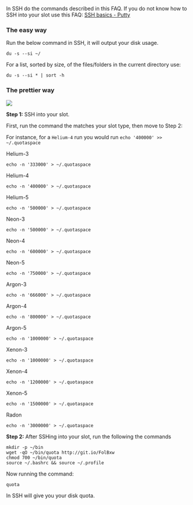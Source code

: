 
In SSH do the commands described in this FAQ. If you do not know how to SSH into your slot use this FAQ: [SSH basics - Putty](https://www.feralhosting.com/faq/view?question=12)

### The easy way

Run the below command in SSH, it will output your disk usage.

~~~
du -s --si ~/
~~~

For a list, sorted by size, of the files/folders in the current directory use:

~~~
du -s --si * | sort -h
~~~

### The prettier way

![](http://idzr.org/w7tn?.png)

**Step 1:** SSH into your slot.

First, run the command the matches your slot type, then move to Step 2:
  
For instance, for a `Helium-4` run you would run `echo '400000' >> ~/.quotaspace`

Helium-3

~~~
echo -n '333000' > ~/.quotaspace
~~~

Helium-4
 
~~~
echo -n '400000' > ~/.quotaspace
~~~

Helium-5

~~~
echo -n '500000' > ~/.quotaspace
~~~

Neon-3

~~~
echo -n '500000' > ~/.quotaspace
~~~

Neon-4 

~~~
echo -n '600000' > ~/.quotaspace
~~~

Neon-5

~~~
echo -n '750000' > ~/.quotaspace
~~~

Argon-3

~~~
echo -n '666000' > ~/.quotaspace
~~~

Argon-4

~~~
echo -n '800000' > ~/.quotaspace
~~~

Argon-5

~~~
echo -n '1000000' > ~/.quotaspace
~~~

Xenon-3

~~~
echo -n '1000000' > ~/.quotaspace
~~~

Xenon-4

~~~
echo -n '1200000' > ~/.quotaspace
~~~

Xenon-5

~~~
echo -n '1500000' > ~/.quotaspace
~~~

Radon

~~~
echo -n '3000000' > ~/.quotaspace
~~~

**Step 2:** After SSHing into your slot, run the following the commands

~~~
mkdir -p ~/bin
wget -qO ~/bin/quota http://git.io/FolBxw
chmod 700 ~/bin/quota
source ~/.bashrc && source ~/.profile
~~~

Now running the command:

~~~
quota
~~~

In SSH will give you your disk quota.



